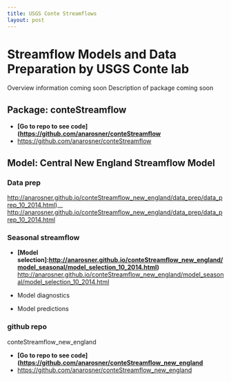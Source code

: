 ```yaml
---
title: USGS Conte Streamflows
layout: post
---
```


# Streamflow Models and Data Preparation by USGS Conte lab

Overview information coming soon
Description of package coming soon

## Package: conteStreamflow
*  __[Go to repo to see code](https://github.com/anarosner/conteStreamflow__ 
  * https://github.com/anarosner/conteStreamflow


## Model: Central New England Streamflow Model 

### Data prep
http://anarosner.github.io/conteStreamflow_new_england/data_prep/data_prep_10_2014.html)__  http://anarosner.github.io/conteStreamflow_new_england/data_prep/data_prep_10_2014.html


### Seasonal streamflow

* __[Model selection]:http://anarosner.github.io/conteStreamflow_new_england/model_seasonal/model_selection_10_2014.html)__  http://anarosner.github.io/conteStreamflow_new_england/model_seasonal/model_selection_10_2014.html


* Model diagnostics
* Model predictions





### github repo
conteStreamflow_new_england
*  __[Go to repo to see code](https://github.com/anarosner/conteStreamflow_new_england__ 
  * https://github.com/anarosner/conteStreamflow_new_england

